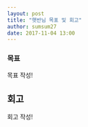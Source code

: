 ```yaml
---
layout: post
title: "햇반님 목표 및 회고"
author: sumsum27
date: 2017-11-04 13:00
---
```


### 목표
목표 작성!

## 회고
회고 작성!
